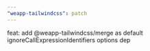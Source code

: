 ```yaml
---
"weapp-tailwindcss": patch
---
```


feat: add @weapp-tailwindcss/merge as default ignoreCallExpressionIdentifiers options dep
